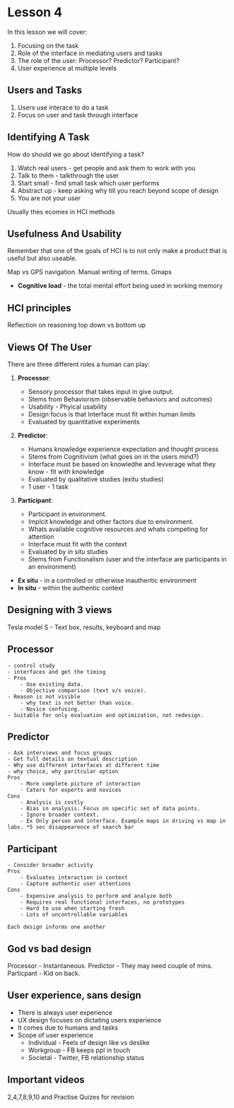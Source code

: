 # Lesson 4

In this lesson we will cover:

1. Focusing on the task
2. Role of the interface in mediating users and tasks
3. The role of the user: Processor? Predictor? Participant?
4. User experience at multiple levels

## Users and Tasks
1. Users use interace to do a task
2. Focus on user and task through interface 


## Identifying A Task
 
How do should we go about identifying a task?

1. Watch real users - get people and ask them to work with you
2. Talk to them - talkthrough the user 
3. Start small - find small task which user performs
4. Abstract up - keep asking why till you reach beyond scope of design
5. You are not your user

Usually thes ecomes in HCI methods

## Usefulness And Usability

Remember that one of the goals of HCI is to not only make a product that is useful but also useable. 

Map vs GPS navigation. Manual writing of terms. Gmaps

- **Cognitive load** - the total mental effort being used in working memory

## HCI principles

Reflection on reasoning top down vs bottom up


## Views Of The User

There are three different roles a human can play:

1. **Processor**:

   - Sensory processor that takes input in give output.
   - Stems from Behaviorism (observable behaviors and outcomes) 
   - Usability - Phyical usability 
   - Design focus is that Interface must fit within human limits
   - Evaluated by quantitative experiments

2. **Predictor**:

   - Humans knowledge experience expectation and thought process
   - Stems from Cognitivism (what goes on in the users mind?)
   - Interface must be based on knowledhe and levverage what they know - fit with knowledge
   - Evaluated by qualitative studies (exitu studies)
   - 1 user - 1 task

3. **Participant**:

   - Participant in environment. 
   - Implcit knowledge and other factors due to environment.
   - Whats available cognitive resources and whats competing for attention
   - Interface must fit with the context
   - Evaluated by _in situ_ studies
   - Stems from Functionalism (user and the interface are participants in an environment)

- **Ex situ** - in a controlled or otherwise inauthentic environment
- **In situ** - within the authentic context


## Designing with 3 views

Tesla model S - Text box, results, keyboard and map

Processor
---------
	- control study
	- interfaces and get the timing
	- Pros
		- Use existing data.
		- Objective comparison (text v/s voice).
	- Reason is not visible
		- why text is not better than voice.
		- Novice confusing.
	- Suitable for only evaluation and optimization, not redesign.

Predictor
----------
	- Ask interviews and focus groups
	- Get full details on textual description
	- Why use different interfaces at different time
	- why choice, why paritcular option
	Pros
		- More complete picture of interaction
		- Caters for experts and novices
	Cons
		- Analysis is costly
		- Bias in analysis. Focus on specific set of data points.
		- Ignore broader context. 
		- Ex Only person and interface. Example maps in driving vs map in labs. *5 sec disappearence of search bar


Participant
-----------
	- Consider broader activity
	Pros
		- Evaluates interaction in context
		- Capture authentic user attentions
	Cons
		- Expensive analysis to perform and analyze both
		- Requires real functional interfaces, no prototypes
		- Hard to use when starting fresh
		- Lots of uncontrollable variables

	Each design informs one another	

## God vs bad design
Processor - Instantaneous.
Predictor - They may need couple of mins.
Particpant - Kid on back.


## User experience, sans design
- There is always user experience
- UX design focuses on dictating users experience
- It comes due to humans and tasks
- Scope of user experience
	- Individual - Feels of design like vs deslike
	- Workgroup - FB keeps ppl in touch
	- Societal - Twitter, FB relationship status

## Important videos
2,4,7,8,9,10 and Practise Quizes for revision


<!-- ## Section Quizzes

### Exercise: Identifying A Task

_What was the task that Morgan was performing?_ Making a purchase

### Reflections: Views Of The User

_When have you encountered these different views in your own history of interacting with computers?_

- Processor: I used to play a hack and slash game where you would be penalized by how fast you could pick up an item that dropped during a game when there were other players in the same game right next to you. At one point players started using auto-pick-up programs to pick up all drops in the game and I felt that dynamic broke the game.
- Predictor: Some navigation devices I have used in the past alert you before the turn and are accurate enough when I am driving in a rural area, however, if my car is moving faster, at times the navigation does not work as well and it's quite annoying to be alerted when you're only _X_ feet away from your turn.
- Participant: I feel that Google Maps has been most consistent with alerting me promptly before my turn or exit and that might be because Google Maps appears to be updated on a regular basis and probably has more data to work with than your typical off-the-shelf navigation which usually does not get updated as often.

### Design Challenge: Morgan On The Street

_What would designing an audiobook for Morgan look like from each of the three perspectives highlighted earlier?_

- Processor: interface should allow Morgan to quickly make a bookmark
- Predictor: interface should allow Morgan to not only make a bookmark but also be able to go back to major sections of any book or where many previous readers have bookmarked
- Participant: interface should suggest, based on data, what books Morgan would like to read based on read books

_How might the design affect user experience at each level?_

- Individual: Morgan could discover books she would not have otherwise discovered
- Group: Morgan could recommend books to her friends and her friends could do the same as well
- Society: People could end up reading more books or at least discovering interesting books they may like and would have otherwise not discovered
 -->